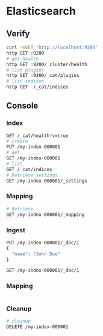 # Elasticsearch

## Verify

```bash
curl -XGET 'http://localhost:9200'
http GET :9200
# get health
http GET :9200/_cluster/health
# list plugins
http GET :9200/_cat/plugins
# list indices
http GET  /_cat/indices
```

## Console

### Index

```bash
GET /_cat/health?v=true
# create
PUT /my-index-000001
# get
GET /my-index-000001
# list
GET /_cat/indices
# Retrieve settings
GET /my-index-000001/_settings
```

### Mapping

```bash
# Retrieve
GET /my-index-000001/_mapping
```

### Ingest

```bash
PUT /my-index-000001/_doc/1
{
  "name": "John Doe"
}

GET /my-index-000001/_doc/1
```

### Mapping

```bash
```

### Cleanup

```bash
# cleanup 
DELETE /my-index-000001
```
